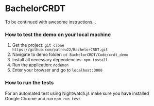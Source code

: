 # BachelorCRDT

To be continued with awesome instructions...

### How to test the demo on your local machine
1. Get the project: `git clone https://github.com/patreu22/BachelorCRDT.git`
2. Navigate to demo folder: `cd BachelorCRDT/Code/crdt_demo`
3. Install all necessary dependencies: `npm install`
4. Run the application: `nodemon`
5. Enter your browser and go to `localhost:3000`

### How to run the tests
For an automated test using Nightwatch.js make sure you have installed Google Chrome and run `npm run test`
